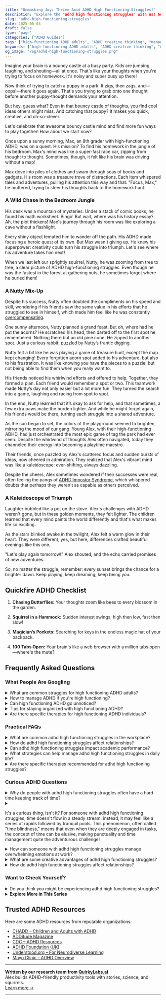 ```yaml
---
title: "Unmasking Joy: Thrive Amid ADHD High Functioning Struggles!"
description: "Explore the "adhd high functioning struggles" with us! Get cozy and uncover how your vibrant, bouncy-castle mind is not just busy but brilliantly creative. Feel seen and uplifted with every word!"
slug: "adhd-high-functioning-struggles"
date: 2025-05-03
draft: false
type: "page"
categories: ["ADHD Guides"]
tags: ["high-functioning ADHD adults", "ADHD creative thinking", "managing ADHD distractions", "ADHD focus strategies", "ADHD playful coping", "celebrating ADHD strengths", "ADHD thought process"]
keywords: ["high-functioning ADHD adults", "ADHD creative thinking", "managing ADHD distractions", "ADHD focus strategies", "ADHD playful coping", "celebrating ADHD strengths", "ADHD thought process"]
og_image: "/og/adhd-high-functioning-struggles.png"
---
```


Imagine your brain is a bouncy castle at a busy party. Kids are jumping, laughing, and shouting—all at once. That's like your thoughts when you're trying to focus on homework. It's noisy and super busy up there!

Now think of trying to catch a puppy in a park. It zigs, then zags, and—oops!—there it goes again. That's you trying to grab onto one thought before another puppy-thought demands your attention.

But hey, guess what? Even in that bouncy castle of thoughts, you find cool ideas others might miss. And catching that puppy? It makes you quick, creative, and oh-so-clever.

Let's celebrate that awesome bouncy castle mind and find more fun ways to play together! How about we start now?

Once upon a sunny morning, Max, an 8th grader with high-functioning ADHD, was on a quest. His mission? To find his homework in the jungle of his bedroom. Max's mind was like a super-fast race car, zipping from thought to thought. Sometimes, though, it felt like his brain was driving without a map!

Max dove into piles of clothes and swam through seas of books and gadgets. His room was a treasure trove of distractions. Each item whispered tales and adventures, pulling his attention this way and that. "Focus, Max," he muttered, trying to steer his thoughts back to the homework hunt.

### A Wild Chase in the Bedroom Jungle

His desk was a mountain of mysteries. Under a stack of comic books, he found his math worksheet. Bingo! But wait, where was his history essay? Ah, the plot thickens! Max's journey through his room was like exploring a cave without a flashlight.

Every shiny object tempted him to wander off the path. His ADHD made focusing a heroic quest of its own. But Max wasn't giving up. He knew his superpower: creativity could turn his struggle into triumph. Let's see where his adventure takes him next!

When we last left our sprightly squirrel, Nutty, he was zooming from tree to tree, a clear picture of ADHD high-functioning struggles. Even though he was the fastest in the forest at gathering nuts, he sometimes forgot where he buried them!

### A Nutty Mix-Up

Despite his success, Nutty often doubted the compliments on his speed and skill, wondering if his friends saw the same value in his efforts that he struggled to see in himself, which made him feel like he was constantly [overcompensating](/pages/adhd-overcompensating/).

One sunny afternoon, Nutty planned a grand feast. But oh, where had he put the acorns? He scratched his head, then darted off to the first spot he remembered. Nothing there but an old pine cone. He zipped to another spot. Just a curious rabbit, puzzled by Nutty’s frantic digging.

Nutty felt a bit like he was playing a game of treasure hunt, except the map kept changing! Every forgotten acorn spot added to his adventure, but also to his frustration. It was like knowing you have the pieces to a puzzle, but not being able to find them when you really want to.

His friends noticed his whirlwind efforts and offered to help. Together, they formed a plan. Each friend would remember a spot or two. This teamwork made Nutty’s day not only easier but a lot more fun. They turned the search into a game, laughing and racing from spot to spot.

In the end, Nutty learned that it’s okay to ask for help, and that sometimes, a few extra paws make the burden lighter. And while he might forget again, his friends would be there, turning each struggle into a shared adventure.

As the sun began to set, the colors of the playground seemed to brighten, mirroring the mood of our gang. Young Alex, with their high-functioning ADHD, had just orchestrated the most epic game of tag the park had ever seen. Despite the whirlwind of thoughts Alex often navigated, today they channeled their energy into becoming a playtime maestro.

Their friends, once puzzled by Alex's scattered focus and sudden bursts of ideas, now cheered in admiration. They realized that Alex's vibrant mind was like a kaleidoscope: ever-shifting, always dazzling.

Despite the cheers, Alex sometimes wondered if their successes were real, often feeling the pangs of [ADHD Impostor Syndrome](/pages/adhd-impostor-syndrome/), which whispered doubts that perhaps they weren't as capable as others perceived.

### A Kaleidoscope of Triumph

Laughter bubbled like a pot on the stove. Alex's challenges with ADHD weren't gone, but in these golden moments, they felt lighter. The children learned that every mind paints the world differently and that's what makes life so exciting.

As the stars blinked awake in the twilight, Alex felt a warm glow in their heart. They were different, yes, but here, differences crafted beautiful evenings like this one.

"Let's play again tomorrow!" Alex shouted, and the echo carried promises of new adventures.

So, no matter the struggle, remember: every sunset brings the chance for a brighter dawn. Keep playing, keep dreaming, keep being you.

## Quickfire ADHD Checklist

1. **Chasing Butterflies:** Your thoughts zoom like bees to every blossom in the garden.

2. **Squirrel in a Hammock:** Sudden interest swings, high then low, fast then slow!

3. **Magician’s Pockets:** Searching for keys in the endless magic hat of your backpack.

4. **100 Tabs Open:** Your brain's like a web browser with a million tabs open—where's the mute?

## Frequently Asked Questions



### What People Are Googling

<details><summary>What are common struggles for high functioning ADHD adults?</summary><p>Absolutely, it’s important to recognize that even high-functioning adults with ADHD may face unique challenges! Common struggles often include maintaining organization, managing time effectively, and keeping up with multiple tasks at once. Additionally, many experience difficulties with sustaining attention during less stimulating activities and may struggle with impulsivity in social or professional settings. It’s all part of navigating ADHD, and finding strategies that work for you can make a big difference in smoothing out these bumps in the road.</p></details>
<details><summary>How to manage ADHD if you're high functioning?</summary><p>Navigating ADHD when you're high-functioning might feel a bit like a stealth mission, where your struggles aren't always visible to others. Start by embracing structured routines and checklists to keep your day flowing smoothly. Don't hesitate to lean on tech tools like apps for task management or timers to break work into manageable chunks. Most importantly, remember to celebrate your successes, no matter how small, and give yourself plenty of grace on the tougher days. You're doing wonderfully, and every step forward is a victory!</p></details>
<details><summary>Can high functioning ADHD go unnoticed?</summary><p>Absolutely, it's quite common for high-functioning ADHD to go unnoticed, especially when someone is managing well in certain areas of their life. People often develop coping strategies that mask their ADHD symptoms, making it less obvious to others—and sometimes even to themselves—that they're struggling. It's like being a duck on a pond: on the surface, everything looks smooth, but underneath, there's a lot of hard paddling going on. Recognizing this is a big step toward understanding oneself better and finding the right kind of support.</p></details>
<details><summary>Tips for staying organized with high functioning ADHD?</summary><p>Absolutely, staying organized with high-functioning ADHD can feel like a juggling act, but there are some cozy strategies to help keep those balls in the air! Start by embracing tools that make you smile—think colorful planners, fun apps, or cute sticky notes to lighten the task of tracking tasks. Break your projects into small, manageable chunks and celebrate the completion of each one; this can help to maintain motivation and clarity. Lastly, remember that consistency beats perfection. Setting aside a regular time to plan and tidy up, even if it's just a few minutes each day, can make a world of difference without overwhelming you.</p></details>
<details><summary>Are there specific therapies for high functioning ADHD individuals?</summary><p>Absolutely, there are several therapy options tailored to help individuals with high-functioning ADHD thrive. Cognitive Behavioral Therapy (CBT) is especially popular as it helps in managing the challenges by changing unhelpful thinking and behavior patterns. Similarly, coaching focused on ADHD can be incredibly beneficial, helping to develop and reinforce organizational skills, time management, and goal-setting. These therapies provide practical tools and strategies, enabling individuals to navigate their daily lives more effectively and with greater confidence.</p></details>



### Practical FAQs

<details><summary>What are common adhd high functioning struggles in the workplace?</summary><p>Absolutely, navigating the workplace with high-functioning ADHD comes with its unique set of challenges. One common struggle might be managing time effectively, as it's easy to lose track of it when you're hyperfocused on one task or bouncing between multiple tasks. Another is maintaining organization, whether that's keeping a tidy workspace or prioritizing tasks in a way that doesn't feel overwhelming. Many also find that handling distractions and sustaining concentration during less engaging tasks can be tough. Remember, each of these struggles also brings with it a set of unique strengths, and finding strategies that work for you can really make a positive difference.</p></details>
<details><summary>How do adhd high functioning struggles affect relationships?</summary><p>Absolutely, navigating relationships with high-functioning ADHD can indeed have its unique challenges, but knowing what these are can really help in managing them. Often, difficulties with time management, forgetfulness, or impulsivity in conversations might lead to misunderstandings or frustrations. However, open communication about these challenges can not only increase understanding between partners but also strengthen the bond. By working together and perhaps establishing gentle reminders or systems, you can create a supportive environment that allows both partners to thrive.</p></details>
<details><summary>Can adhd high functioning struggles impact academic performance?</summary><p>Absolutely, it's quite common for individuals with high-functioning ADHD to face challenges in their academic performance. Even if someone is highly capable, ADHD can make it tricky to stay organized, keep track of assignments, and maintain focus during lectures or while studying. It's important to remember that these difficulties don't reflect your intelligence or potential; they're just a part of navigating ADHD. There are many strategies and supports that can help manage these challenges, so reaching out for help can be a great step towards academic success.</p></details>
<details><summary>What strategies can help manage adhd high functioning struggles in daily life?</summary><p>Absolutely, managing ADHD, especially when you're high-functioning, can sometimes feel like juggling with too many balls in the air! One effective strategy is to create structured routines to reduce the number of decisions you need to make daily. Using tools like planners or digital apps can help you keep track of tasks and appointments, which can be a huge relief. Also, don't underestimate the power of short, regular breaks to recharge your brain – they can significantly boost your focus and productivity. Remember, finding what uniquely works for you is like crafting a cozy, personalized recipe for success!</p></details>
<details><summary>Are there specific therapies recommended for adhd high functioning struggles?</summary><p>Absolutely, there are several therapeutic approaches that can be really beneficial for managing high-functioning ADHD! Cognitive Behavioral Therapy (CBT) is often recommended as it helps in restructuring thought patterns and reducing negative behaviors through practical skills. Another helpful approach is coaching, which focuses on organizing tasks and setting achievable goals. Additionally, mindfulness and relaxation techniques can be wonderful in managing impulsivity and increasing focus. Each of these therapies can be tailored to fit your unique needs and help you thrive.</p></details>



### Curious ADHD Questions

<details><summary>Why do people with adhd high functioning struggles often have a hard time keeping track of time?</summary><p>Absolutely, it's a common challenge and you're not alone in this! Folks with ADHD might struggle with time management because their brains process the passage of time differently. This is often referred to as "time blindness," where it can be tough to estimate how long tasks will take or to switch smoothly from one task to another. Implementing tools like timers, alarms, or visual time indicators can be really helpful to gently keep you on track without feeling overwhelmed. Remember, finding what uniquely works for you is a cozy journey of discovery.</p></details>
<details><summary><p>It's a curious thing, isn't it? For someone with adhd high functioning struggles, time doesn't flow in a steady stream; instead, it may feel like a series of rapids followed by tranquil pools. This phenomenon, often called "time blindness," means that even when they are deeply engaged in tasks, the concept of time can be elusive, making punctuality and time management quite the adventurous challenge!</p></summary><p>Absolutely, your description captures the experience perfectly! Time blindness can indeed make the passage of time feel unpredictable and often tricky to navigate for those with ADHD. This can turn what many see as straightforward tasks into a bit of a wild ride. The key is finding strategies that resonate with you, like setting multiple alarms or using a visual timer, to gently keep you anchored as you flow through your day. Remember, it's all about discovering what best supports your unique rhythm!</p></details>
<details><summary>How can someone with adhd high functioning struggles manage overwhelming emotions at work?</summary><p>Managing overwhelming emotions at work can definitely be a challenge, but you're not alone! One effective strategy is to create small, manageable breaks throughout your day. Use these moments to step away from your desk, breathe deeply, or enjoy a quick walk outside. Additionally, keeping a simple journal or notes app handy to jot down your thoughts and feelings can help organize your thoughts and make things feel more manageable. Remember, it's perfectly okay to tailor these strategies to what feels most soothing for you.</p></details>
<details><summary>What are some creative advantages of adhd high functioning struggles?</summary><p>Absolutely, there are some truly unique creative advantages that come with ADHD! Many people with ADHD tend to have a rapid-fire mind which allows them to make unexpected connections and come up with innovative ideas that others might not see. This nimbleness of thought can be a huge asset in creative fields like art, writing, or entrepreneurship, where being able to think outside the box is often celebrated. Plus, the intense hyperfocus that sometimes accompanies ADHD can allow for deep, passionate work on projects that really light your fire. Embracing these strengths can lead to wonderful, creative achievements.</p></details>
<details><summary>How do adhd high functioning struggles affect relationships?</summary><p>Absolutely, navigating relationships when you have high-functioning ADHD can indeed bring its unique set of challenges. You might find that things like forgetfulness, difficulty maintaining attention during conversations, or managing emotions can sometimes create misunderstandings or friction. However, it's important to remember that clear communication and mutual understanding can go a long way. By sharing your experiences and the ways ADHD affects you, and also by listening to your partner's experiences, you can build a stronger, more empathetic connection.</p></details>



### Want to Check Yourself?

<details><summary>Do you think you might be experiencing adhd high functioning struggles?</summary><p>Absolutely, feeling like you’re struggling despite being high-functioning can be quite common when it comes to ADHD. The term ‘high-functioning’ often means you're managing to meet various life demands but might still be facing internal challenges like maintaining focus, managing time, or dealing with impulsivity. Remember, ADHD manifests uniquely for everyone and can often go unnoticed when you're able to perform well in certain areas of life. It’s really great that you’re exploring this possibility—understanding more about how ADHD affects you can be the first step toward getting the right support and strategies in place.</p></details>

<script type="application/ld+json">
{
  "@context": "https://schema.org",
  "@type": "FAQPage",
  "mainEntity": [
    {
      "@type": "Question",
      "name": "What are common struggles for high functioning ADHD adults?",
      "acceptedAnswer": {
        "@type": "Answer",
        "text": "Absolutely, it\u2019s important to recognize that even high-functioning adults with ADHD may face unique challenges! Common struggles often include maintaining organization, managing time effectively, and keeping up with multiple tasks at once. Additionally, many experience difficulties with sustaining attention during less stimulating activities and may struggle with impulsivity in social or professional settings. It\u2019s all part of navigating ADHD, and finding strategies that work for you can make a big difference in smoothing out these bumps in the road."
      }
    },
    {
      "@type": "Question",
      "name": "How to manage ADHD if you're high functioning?",
      "acceptedAnswer": {
        "@type": "Answer",
        "text": "Navigating ADHD when you're high-functioning might feel a bit like a stealth mission, where your struggles aren't always visible to others. Start by embracing structured routines and checklists to keep your day flowing smoothly. Don't hesitate to lean on tech tools like apps for task management or timers to break work into manageable chunks. Most importantly, remember to celebrate your successes, no matter how small, and give yourself plenty of grace on the tougher days. You're doing wonderfully, and every step forward is a victory!"
      }
    },
    {
      "@type": "Question",
      "name": "Can high functioning ADHD go unnoticed?",
      "acceptedAnswer": {
        "@type": "Answer",
        "text": "Absolutely, it's quite common for high-functioning ADHD to go unnoticed, especially when someone is managing well in certain areas of their life. People often develop coping strategies that mask their ADHD symptoms, making it less obvious to others\u2014and sometimes even to themselves\u2014that they're struggling. It's like being a duck on a pond: on the surface, everything looks smooth, but underneath, there's a lot of hard paddling going on. Recognizing this is a big step toward understanding oneself better and finding the right kind of support."
      }
    },
    {
      "@type": "Question",
      "name": "Tips for staying organized with high functioning ADHD?",
      "acceptedAnswer": {
        "@type": "Answer",
        "text": "Absolutely, staying organized with high-functioning ADHD can feel like a juggling act, but there are some cozy strategies to help keep those balls in the air! Start by embracing tools that make you smile\u2014think colorful planners, fun apps, or cute sticky notes to lighten the task of tracking tasks. Break your projects into small, manageable chunks and celebrate the completion of each one; this can help to maintain motivation and clarity. Lastly, remember that consistency beats perfection. Setting aside a regular time to plan and tidy up, even if it's just a few minutes each day, can make a world of difference without overwhelming you."
      }
    },
    {
      "@type": "Question",
      "name": "Are there specific therapies for high functioning ADHD individuals?",
      "acceptedAnswer": {
        "@type": "Answer",
        "text": "Absolutely, there are several therapy options tailored to help individuals with high-functioning ADHD thrive. Cognitive Behavioral Therapy (CBT) is especially popular as it helps in managing the challenges by changing unhelpful thinking and behavior patterns. Similarly, coaching focused on ADHD can be incredibly beneficial, helping to develop and reinforce organizational skills, time management, and goal-setting. These therapies provide practical tools and strategies, enabling individuals to navigate their daily lives more effectively and with greater confidence."
      }
    }
  ]
}
</script>
<script type="application/ld+json">
{
  "@context": "https://schema.org",
  "@type": "Article",
  "author": {
    "@type": "Person",
    "name": "QuirkyLabs",
    "url": "https://quirkylabs.ai/about"
  },
  "headline": "\"Unmasking Joy: Thrive Amid ADHD High Functioning Struggles!\"",
  "mainEntityOfPage": "https://blog.quirkylabs.ai/pages/adhd-high-functioning-struggles/",
  "datePublished": "2025-05-03"
}
</script>
<script type="application/ld+json">
{
  "@context": "https://schema.org",
  "@type": "BreadcrumbList",
  "itemListElement": [
    {
      "@type": "ListItem",
      "position": 1,
      "name": "Home",
      "item": "https://quirkylabs.ai/"
    },
    {
      "@type": "ListItem",
      "position": 2,
      "name": "Blog",
      "item": "https://blog.quirkylabs.ai/"
    },
    {
      "@type": "ListItem",
      "position": 3,
      "name": "\"Unmasking Joy: Thrive Amid ADHD High Functioning Struggles!\"",
      "item": "https://blog.quirkylabs.ai/pages/adhd-high-functioning-struggles/"
    }
  ]
}
</script>

<details>
<summary><strong>Explore More in This Series</strong></summary>

- [Adhd Overexplaining Yourself](/pages/adhd-overexplaining-yourself/)
- [Adhd Working Hard To Fit In](/pages/adhd-working-hard-to-fit-in/)
- [Adhd Perfectionism](/pages/adhd-perfectionism/)
- [Adhd Fake Success](/pages/adhd-fake-success/)
- [Adhd Doing Too Much](/pages/adhd-doing-too-much/)
- [Adhd Validation Hunger](/pages/adhd-validation-hunger/)
- [Adhd Overcompensating](/pages/adhd-overcompensating/)
- [Adhd Hide Your Struggles](/pages/adhd-hide-your-struggles/)
</details>



## Trusted ADHD Resources

Here are some ADHD resources from reputable organizations:

- [CHADD – Children and Adults with ADHD](https://chadd.org)
- [ADDitude Magazine](https://www.additudemag.com)
- [CDC – ADHD Resources](https://www.cdc.gov/ncbddd/adhd)
- [ADHD Foundation (UK)](https://www.adhdfoundation.org.uk)
- [Understood.org – For Neurodiverse Learning](https://www.understood.org)
- [Mayo Clinic – ADHD Overview](https://www.mayoclinic.org/diseases-conditions/adhd)


---

**Written by our research team from [QuirkyLabs.ai](https://quirkylabs.ai)**  
Alex builds ADHD-friendly productivity tools with stories, science, and squirrels.  
[Learn more →](https://quirkylabs.ai)

---